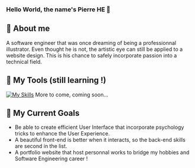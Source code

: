 ### Hello World, the name's Pierre HE 👋

🤺 About me
-----
A software engineer that was once dreaming of being a professionnal illustrator. Even thought he is not, the artistic eye can still be applied to a website design. This is his chance to safely incorporate passion into a technical field.


🧰 My Tools (still learning !)
-----
[![My Skills](https://skillicons.dev/icons?i=java,html,css,js,nodejs,cs,python,react,vue,angular,docker,git,figma,latex,arduino,fig&theme=dark)](https://skillicons.dev)
More to come, coming soon...

📝 My Current Goals
-----
* Be able to create efficient User Interface that incorporate psychology tricks to enhance the User Experience.
* A beautiful front-end is better when it interacts, so the back-end skills are second in the list.
* A portfolio website that host personnal works to bridge my hobbies and Software Engineering career !



<!--
**Pierre-He/Pierre-He** is a ✨ _special_ ✨ repository because its `README.md` (this file) appears on your GitHub profile.

Here are some ideas to get you started:

- 🔭 I’m currently working on ...
- 🌱 I’m currently learning ...
- 👯 I’m looking to collaborate on ...
- 🤔 I’m looking for help with ...
- 💬 Ask me about ...
- 📫 How to reach me: ...
- 😄 Pronouns: ...
- ⚡ Fun fact: ...
-->
